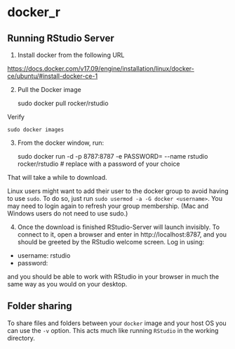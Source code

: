 # docker_r

## Running RStudio Server ##

1. Install docker from the following URL

https://docs.docker.com/v17.09/engine/installation/linux/docker-ce/ubuntu/#install-docker-ce-1

2. Pull the Docker image

    sudo docker pull rocker/rstudio

Verify

    sudo docker images

3. From the docker window, run:

    sudo docker run -d -p 8787:8787 -e PASSWORD=<password> --name rstudio rocker/rstudio # replace <password> with a password of your choice

That will take a while to download.

Linux users might want to add their user to the docker group to avoid having to use ```sudo```. To do so, just run ```sudo usermod -a -G docker <username>```. You may need to login again to refresh your group membership. (Mac and Windows users do not need to use sudo.)

4. Once the download is finished RStudio-Server will launch invisibly. To connect to it, open a browser and enter in http://localhost:8787, and you should be greeted by the RStudio welcome screen. Log in using:

* username: rstudio
* password: <password>

and you should be able to work with RStudio in your browser in much the same way as you would on your desktop.

## Folder sharing

To share files and folders between your ```docker``` image and your host OS you can use the ```-v``` option. This acts much like running ```RStudio``` in the working directory.